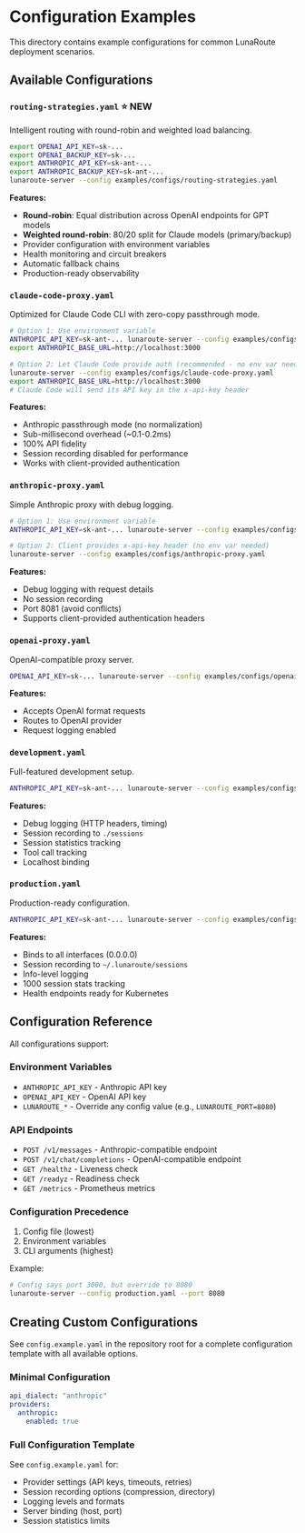 # Configuration Examples

This directory contains example configurations for common LunaRoute deployment scenarios.

## Available Configurations

### `routing-strategies.yaml` ⭐ NEW
Intelligent routing with round-robin and weighted load balancing.

```bash
export OPENAI_API_KEY=sk-...
export OPENAI_BACKUP_KEY=sk-...
export ANTHROPIC_API_KEY=sk-ant-...
export ANTHROPIC_BACKUP_KEY=sk-ant-...
lunaroute-server --config examples/configs/routing-strategies.yaml
```

**Features:**
- **Round-robin**: Equal distribution across OpenAI endpoints for GPT models
- **Weighted round-robin**: 80/20 split for Claude models (primary/backup)
- Provider configuration with environment variables
- Health monitoring and circuit breakers
- Automatic fallback chains
- Production-ready observability

### `claude-code-proxy.yaml`
Optimized for Claude Code CLI with zero-copy passthrough mode.

```bash
# Option 1: Use environment variable
ANTHROPIC_API_KEY=sk-ant-... lunaroute-server --config examples/configs/claude-code-proxy.yaml
export ANTHROPIC_BASE_URL=http://localhost:3000

# Option 2: Let Claude Code provide auth (recommended - no env var needed)
lunaroute-server --config examples/configs/claude-code-proxy.yaml
export ANTHROPIC_BASE_URL=http://localhost:3000
# Claude Code will send its API key in the x-api-key header
```

**Features:**
- Anthropic passthrough mode (no normalization)
- Sub-millisecond overhead (~0.1-0.2ms)
- 100% API fidelity
- Session recording disabled for performance
- Works with client-provided authentication

### `anthropic-proxy.yaml`
Simple Anthropic proxy with debug logging.

```bash
# Option 1: Use environment variable
ANTHROPIC_API_KEY=sk-ant-... lunaroute-server --config examples/configs/anthropic-proxy.yaml

# Option 2: Client provides x-api-key header (no env var needed)
lunaroute-server --config examples/configs/anthropic-proxy.yaml
```

**Features:**
- Debug logging with request details
- No session recording
- Port 8081 (avoid conflicts)
- Supports client-provided authentication headers

### `openai-proxy.yaml`
OpenAI-compatible proxy server.

```bash
OPENAI_API_KEY=sk-... lunaroute-server --config examples/configs/openai-proxy.yaml
```

**Features:**
- Accepts OpenAI format requests
- Routes to OpenAI provider
- Request logging enabled

### `development.yaml`
Full-featured development setup.

```bash
ANTHROPIC_API_KEY=sk-ant-... lunaroute-server --config examples/configs/development.yaml
```

**Features:**
- Debug logging (HTTP headers, timing)
- Session recording to `./sessions`
- Session statistics tracking
- Tool call tracking
- Localhost binding

### `production.yaml`
Production-ready configuration.

```bash
ANTHROPIC_API_KEY=sk-ant-... lunaroute-server --config examples/configs/production.yaml
```

**Features:**
- Binds to all interfaces (0.0.0.0)
- Session recording to `~/.lunaroute/sessions`
- Info-level logging
- 1000 session stats tracking
- Health endpoints ready for Kubernetes

## Configuration Reference

All configurations support:

### Environment Variables
- `ANTHROPIC_API_KEY` - Anthropic API key
- `OPENAI_API_KEY` - OpenAI API key
- `LUNAROUTE_*` - Override any config value (e.g., `LUNAROUTE_PORT=8080`)

### API Endpoints
- `POST /v1/messages` - Anthropic-compatible endpoint
- `POST /v1/chat/completions` - OpenAI-compatible endpoint
- `GET /healthz` - Liveness check
- `GET /readyz` - Readiness check
- `GET /metrics` - Prometheus metrics

### Configuration Precedence
1. Config file (lowest)
2. Environment variables
3. CLI arguments (highest)

Example:
```bash
# Config says port 3000, but override to 8080
lunaroute-server --config production.yaml --port 8080
```

## Creating Custom Configurations

See `config.example.yaml` in the repository root for a complete configuration template with all available options.

### Minimal Configuration

```yaml
api_dialect: "anthropic"
providers:
  anthropic:
    enabled: true
```

### Full Configuration Template

See `config.example.yaml` for:
- Provider settings (API keys, timeouts, retries)
- Session recording options (compression, directory)
- Logging levels and formats
- Server binding (host, port)
- Session statistics limits
